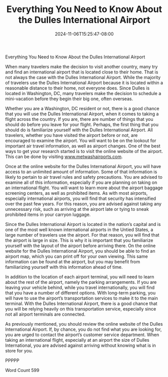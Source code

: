 ﻿---
title: "Everything You Need to Know About the Dulles International Airport"
date: 2024-11-06T15:25:47-08:00
description: "International Airports Tips for Web Success"
featured_image: "/images/International Airports.jpg"
tags: ["International Airports"]
---

Everything You Need to Know About the Dulles International Airport

When many travelers make the decision to visit another country, many try and find an international airport that is located close to their home.  That is not always the case with the Dulles International Airport. While the majority of travelers use the Dulles International Airport because it is located within a reasonable distance to their home, not everyone does. Since Dulles is located in Washington, DC, many travelers make the decision to schedule a mini-vacation before they begin their big one, often overseas.  

Whether you are a Washington, DC resident or not, there is a good chance that you will use the Dulles International Airport, when it comes to taking a flight across the country.  If you are, there are number of things that you should do before you leave for your flight.  Perhaps, the first thing that you should do is familiarize yourself with the Dulles International Airport.  All travelers, whether you have visited the airport before or not, are encouraged to examine the airport. You will want to be on the lookout for important air travel information, as well as airport changes.  One of the best ways to get your research started is to visit the online website of the airport. This can be done by visiting www.metwashairports.com. 

Once at the online website for the Dulles International Airport, you will have access to an unlimited amount of information.  Some of that information is likely to pertain to air travel rules and safety precautions.  You are advised to examine all of this information, especially if you are planning on taking on an international flight. You will want to learn more about the airport baggage screening centers, as well as prohibited items.  As with most airports, especially international airports, you will find that security has intensified over the past few years. For this reason, you are advised against taking any unnecessary risk, such as arriving at the airport late or tying to sneak prohibited items in your carryon luggage.

Since the Dulles International Airport is located in the nation’s capital and is one of the most well known international airports in the Untied States, a large number of travelers use the airport. For that reason, you will find that the airport is large in size.  This is why it is important that you familiarize yourself with the layout of the airport before arriving there. On the online website for the Dulles International Airport, you should be able to find an airport map, which you can print off for your own viewing. This same information can be found at the airport, but you may benefit from familiarizing yourself with this information ahead of time.  

In addition to the location of each airport terminal, you will need to learn about the rest of the airport, namely the parking arrangements. If you are leaving your vehicle behind, while you travel internationally, you will find that you have a number of different options.  With long-term parking, you will have to use the airport’s transportation services to make it to the main terminal. With the Dulles International Airport, there is a good chance that you will be relying heavily on this transportation service, especially since not all airport terminals are connected.

As previously mentioned, you should review the online website of the Dulles International Airport.  If, by chance, you do not find what you are looking for, you are urged to contact the airport’s customer service department. When taking an international flight, especially at an airport the size of Dulles International, you are advised against arriving without knowing what is in store for you.

PPPPP

Word Count 599


